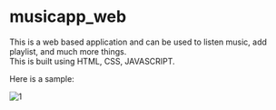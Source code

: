 # musicapp_web
This is a web based application and can be used to listen music, add playlist, and much more things.<br>
This is built using HTML, CSS, JAVASCRIPT.

Here is a sample:

![1](https://user-images.githubusercontent.com/108848788/203737252-d9d4bafd-2ff9-4a60-a4e8-1117937ed15a.png)

